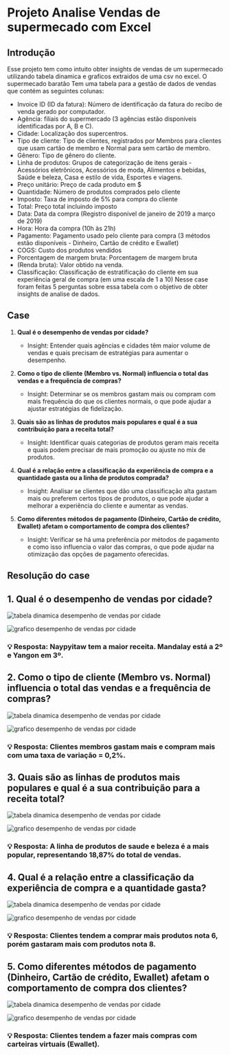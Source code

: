 # Projeto Analise Vendas de supermecado com Excel

## Introdução

Esse projeto tem como intuito obter insights de vendas de um supermecado utilizando tabela dinamica e graficos extraidos de uma csv no excel.
O supermecado baratão Tem uma tabela para a gestão de dados de vendas que contém as seguintes colunas:
* Invoice ID (ID da fatura): Número de identificação da fatura do recibo de venda gerado por computador.
* Agência: filiais do supermercado (3 agências estão disponíveis identificadas por A, B e C).
* Cidade: Localização dos supercentros.
* Tipo de cliente: Tipo de clientes, registrados por Membros para clientes que usam cartão de membro e Normal para sem cartão de membro.
* Gênero: Tipo de gênero do cliente.
* Linha de produtos: Grupos de categorização de itens gerais - Acessórios eletrônicos, Acessórios de moda, Alimentos e bebidas, Saúde e beleza, Casa e estilo de vida, Esportes e viagens.
* Preço unitário: Preço de cada produto em $
* Quantidade: Número de produtos comprados pelo cliente
* Imposto: Taxa de imposto de 5% para compra do cliente
* Total: Preço total incluindo imposto
* Data: Data da compra (Registro disponível de janeiro de 2019 a março de 2019)
* Hora: Hora da compra (10h às 21h)
* Pagamento: Pagamento usado pelo cliente para compra (3 métodos estão disponíveis - Dinheiro, Cartão de crédito e Ewallet)
* COGS: Custo dos produtos vendidos
* Porcentagem de margem bruta: Porcentagem de margem bruta
* (Renda bruta): Valor obtido na venda.
* Classificação: Classificação de estratificação do cliente em sua experiência geral de compra (em uma escala de 1 a 10)
Nesse case foram feitas 5 perguntas sobre essa tabela com o objetivo de obter insights de analise de dados. 


## Case 

1. **Qual é o desempenho de vendas por cidade?**
   - Insight: Entender quais agências e cidades têm maior volume de vendas e quais precisam de estratégias para aumentar o desempenho.

2. **Como o tipo de cliente (Membro vs. Normal) influencia o total das vendas e a frequência de compras?**
   - Insight: Determinar se os membros gastam mais ou compram com mais frequência do que os clientes normais, o que pode ajudar a ajustar estratégias de fidelização.

3. **Quais são as linhas de produtos mais populares e qual é a sua contribuição para a receita total?**
   - Insight: Identificar quais categorias de produtos geram mais receita e quais podem precisar de mais promoção ou ajuste no mix de produtos.

4. **Qual é a relação entre a classificação da experiência de compra e a quantidade gasta ou a linha de produtos comprada?**
   - Insight: Analisar se clientes que dão uma classificação alta gastam mais ou preferem certos tipos de produtos, o que pode ajudar a melhorar a experiência do cliente e aumentar as vendas.

5. **Como diferentes métodos de pagamento (Dinheiro, Cartão de crédito, Ewallet) afetam o comportamento de compra dos clientes?**
   - Insight: Verificar se há uma preferência por métodos de pagamento e como isso influencia o valor das compras, o que pode ajudar na otimização das opções de pagamento oferecidas.


## Resolução do case
## 1. **Qual é o desempenho de vendas por cidade?**

![tabela dinamica desempenho de vendas por cidade](tabela_cidades_e_vendas.png)

![grafico desempenho de vendas por cidade](grafico_vendas_e_cidades.png)

 ### 💡  Resposta: Naypyitaw tem a maior receita. Mandalay está a 2º e Yangon em 3º.


## 2. **Como o tipo de cliente (Membro vs. Normal) influencia o total das vendas e a frequência de compras?**
   
![tabela dinamica desempenho de vendas por cidade](tabela_clientes_e_vendas.png)

![grafico desempenho de vendas por cidade](grafico_contagem_de_clientes_e_vendas.png)

### 💡 Resposta: Clientes membros gastam mais e compram mais com uma taxa de variação = 0,2%.

## 3. **Quais são as linhas de produtos mais populares e qual é a sua contribuição para a receita total?**
   

![tabela dinamica desempenho de vendas por cidade](tabela_linhas_de_produtos.png)

![grafico desempenho de vendas por cidade](grafico_linhas_de_produtos_e_vendas.png)

### 💡 Resposta: A linha de produtos de saude e beleza é a mais popular, representando 18,87% do total de vendas.

## 4. **Qual é a relação entre a classificação da experiência de compra e a quantidade gasta?**
   
![tabela dinamica desempenho de vendas por cidade](tabela_notas_e_vendas.png)

![grafico desempenho de vendas por cidade](grafico_vendas_por_nota.png)

 ### 💡 Resposta: Clientes tendem a comprar mais produtos nota 6, porém gastaram mais com produtos nota 8.

## 5. **Como diferentes métodos de pagamento (Dinheiro, Cartão de crédito, Ewallet) afetam o comportamento de compra dos clientes?**
   
![tabela dinamica desempenho de vendas por cidade](tabela_tipos_de_pagamentos.png)

![grafico desempenho de vendas por cidade](grafico_quantidade_de_vendas.png)


 ### 💡 Resposta: Clientes tendem a fazer mais compras com carteiras virtuais (Ewallet).
